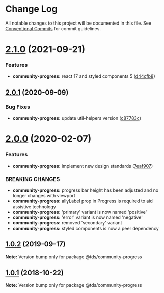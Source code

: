 # Change Log

All notable changes to this project will be documented in this file.
See [Conventional Commits](https://conventionalcommits.org) for commit guidelines.

# [2.1.0](https://github.com/telusdigital/tds-community/compare/@tds/community-progress@2.0.1...@tds/community-progress@2.1.0) (2021-09-21)


### Features

* **community-progress:** react 17 and styled components 5 ([d44cfb8](https://github.com/telusdigital/tds-community/commit/d44cfb81a3509f86adeb3271c0d3a1b3918fbf85))





## [2.0.1](https://github.com/telusdigital/tds-community/compare/@tds/community-progress@2.0.0...@tds/community-progress@2.0.1) (2020-09-09)


### Bug Fixes

* **community-progress:** update util-helpers version ([c87783c](https://github.com/telusdigital/tds-community/commit/c87783cfee95f1774a6afec938af5dc8161ac4f4))





# [2.0.0](https://github.com/telusdigital/tds-community/compare/@tds/community-progress@1.0.2...@tds/community-progress@2.0.0) (2020-02-07)


### Features

* **community-progress:** implement new design standards ([7eaf907](https://github.com/telusdigital/tds-community/commit/7eaf907))


### BREAKING CHANGES

* **community-progress:** progress bar height has been adjusted and no longer changes with viewport
* **community-progress:** allyLabel prop in Progress is required to aid assistive technology
* **community-progress:** 'primary' variant is now named 'positive'
* **community-progress:** 'error' variant is now named 'negative'
* **community-progress:** removed 'secondary' variant
* **community-progress:** styled components is now a peer dependency





## [1.0.2](https://github.com/telusdigital/tds-community/compare/@tds/community-progress@1.0.1...@tds/community-progress@1.0.2) (2019-09-17)

**Note:** Version bump only for package @tds/community-progress





<a name="1.0.1"></a>
## [1.0.1](https://github.com/telusdigital/tds-community/compare/@tds/community-progress@1.0.0...@tds/community-progress@1.0.1) (2018-10-22)




**Note:** Version bump only for package @tds/community-progress

